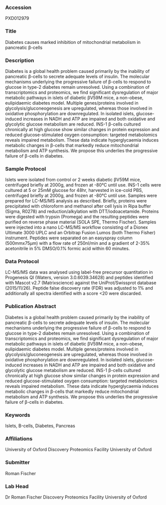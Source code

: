 ### Accession
PXD012979

### Title
Diabetes causes marked inhibition of mitochondrial metabolism in pancreatic β-cells

### Description
Diabetes is a global health problem caused primarily by the inability of pancreatic β-cells to secrete adequate levels of insulin. The molecular mechanisms underlying the progressive failure of β-cells to respond to glucose in type-2 diabetes remain unresolved. Using a combination of transcriptomics and proteomics, we find significant dysregulation of major metabolic pathways in islets of diabetic βV59M mice, a non-obese, eulipidaemic diabetes model. Multiple genes/proteins involved in glycolysis/gluconeogenesis are upregulated, whereas those involved in oxidative phosphorylation are downregulated. In isolated islets, glucose-induced increases in NADH and ATP are impaired and both oxidative and glycolytic glucose metabolism are reduced. INS-1 β-cells cultured chronically at high glucose show similar changes in protein expression and reduced glucose-stimulated oxygen consumption: targeted metabolomics reveals impaired metabolism. These data indicate hyperglycaemia induces metabolic changes in β-cells that markedly reduce mitochondrial metabolism and ATP synthesis. We propose this underlies the progressive failure of β-cells in diabetes.

### Sample Protocol
Islets were isolated from control or 2 weeks diabetic βV59M mice, centrifuged briefly at 2000g, and frozen at -80°C until use. INS-1 cells were cultured at 5 or 25mM glucose for 48hr, harvested in ice-cold PBS, centrifuged briefly at 2000g, and frozen at -80°C until use. Samples were prepared for LC-MS/MS analysis as described. Briefly, proteins were precipitated with chloroform and methanol after cell lysis in Ripa buffer (Sigma, R0278) and reduction/alkylation with DTT/iodoacetamide. Proteins were digested with trypsin (Promega) and the resulting peptides were purified on reverse phase material (SOLA SPE, Thermo Fischer). Samples were injected into a nano LC-MS/MS workflow consisting of a Dionex Ultimate 3000 UPLC and an Orbitrap Fusion Lumos (both Thermo Fisher) instrument.   Peptides were separated on an easyspray column (500mmx75µm) with a flow rate of 250nl/min and a gradient of 2-35% acetonitrile in 5% DMSO/0.1% formic acid within 60 minutes.

### Data Protocol
LC-MS/MS data was analysed using label-free precursor quantitation in Progenesis QI (Waters, version 3.0.6039.34628) and peptides identified with Mascot v2.7 (Matrixscience) against the UniProt/Swissprot database (2015/11/26). Peptide false discovery rate (FDR) was adjusted to 1% and additionally all spectra identified with a score <20 were discarded.

### Publication Abstract
Diabetes is a global health problem caused primarily by the inability of pancreatic &#x3b2;-cells to secrete adequate levels of insulin. The molecular mechanisms underlying the progressive failure of &#x3b2;-cells to respond to glucose in type-2 diabetes remain unresolved. Using a combination of transcriptomics and proteomics, we find significant dysregulation of major metabolic pathways in islets of diabetic &#x3b2;V59M mice, a non-obese, eulipidaemic diabetes model. Multiple genes/proteins involved in glycolysis/gluconeogenesis are upregulated, whereas those involved in oxidative phosphorylation are downregulated. In isolated islets, glucose-induced increases in NADH and ATP are impaired and both oxidative and glycolytic glucose metabolism are reduced. INS-1 &#x3b2;-cells cultured chronically at high glucose show similar changes in protein expression and reduced glucose-stimulated oxygen consumption: targeted metabolomics reveals impaired metabolism. These data indicate hyperglycaemia induces metabolic changes in &#x3b2;-cells that markedly reduce mitochondrial metabolism and ATP synthesis. We propose this underlies the progressive failure of &#x3b2;-cells in diabetes.

### Keywords
Islets, Β-cells, Diabetes, Pancreas

### Affiliations
University of Oxford
Discovery Proteomics Facility University of Oxford

### Submitter
Roman Fischer

### Lab Head
Dr Roman Fischer
Discovery Proteomics Facility University of Oxford


